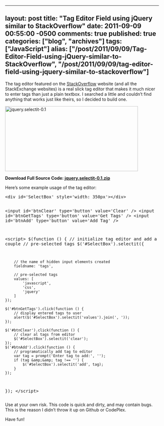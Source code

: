   ---
  layout: post
  title: "Tag Editor Field using jQuery similar to StackOverflow"
  date: 2011-09-09 00:55:00 -0500
  comments: true
  published: true
  categories: ["blog", "archives"]
  tags: ["JavaScript"]
  alias: ["/post/2011/09/09/Tag-Editor-Field-using-jQuery-similar-to-StackOverflow", "/post/2011/09/09/tag-editor-field-using-jquery-similar-to-stackoverflow"]
  ---
<!-- more -->
<p>The tag editor featured on the <a href="http://stackoverflow.com">StackOverflow</a> website (and all the StackExchange websites) is a real slick tag editor that makes it much nicer to enter tags than just a plain textbox. I searched a little and couldn&rsquo;t find anything that works just like theirs, so I decided to build one.</p>
<p><a href="http://pietschsoft.com/image.axd?picture=jquery.selectit-0.1.png"><img style="background-image: none; padding-left: 0px; padding-right: 0px; display: inline; padding-top: 0px; border: 0px;" title="jquery.selectit-0.1" src="http://pietschsoft.com/image.axd?picture=jquery.selectit-0.1_thumb.png" alt="jquery.selectit-0.1" width="435" height="213" border="0" /></a></p>
<div id="scid:fb3a1972-4489-4e52-abe7-25a00bb07fdf:2cd303ff-9fa7-4cb2-9b87-b1a4b5159285" class="wlWriterEditableSmartContent" style="margin: 0px; display: inline; float: none; padding: 0px;">
<p><strong>Download Full Source Code: <a href="http://pietschsoft.com/file.axd?file=jquery.selectit-0.1.zip" target="_blank">jquery.selectit-0.1.zip</a></strong></p>
</div>
<p>Here&rsquo;s some example usage of the tag editor:</p>
<pre class="brush: xml; first-line: 1; tab-size: 4; toolbar: false; ">&lt;div id='SelectBox' style='width: 350px'&gt;&lt;/div&gt;

&lt;input id='btnClear' type='button' value='Clear' /&gt;
&lt;input id='btnGetTags' type='button' value='Get Tags' /&gt;
&lt;input id='btnAdd' type='button' value='Add Tag' /&gt;

&lt;script&gt;
$(function () {
    // initialize tag editor and add a couple
    // pre-selected tags
    $('#SelectBox').selectit({

        // the name of hidden input elements created
        fieldname: 'tags', 

        // pre-selected tags
        values: [
            'javascript',
            'css',
            'jquery'
        ]
    });

    $('#btnGetTags').click(function () {
        // display entered tags to user
        alert($('#SelectBox').selectit('values').join(', '));
    });

    $('#btnClear').click(function () {
        // clear al tags from editor
        $('#SelectBox').selectit('clear');
    });
    $('#btnAdd').click(function () {
        // programatically add tag to editor
        var tag = prompt('Enter tag to add:', '');
        if (tag &amp;&amp; tag !== '') {
            $('#SelectBox').selectit('add', tag);
        }
    });
});
&lt;/script&gt;</pre>
<p>Use at your own risk. This code is quick and dirty, and may contain bugs. This is the reason I didn&rsquo;t throw it up on Github or CodePlex.</p>
<p>Have fun!</p>

